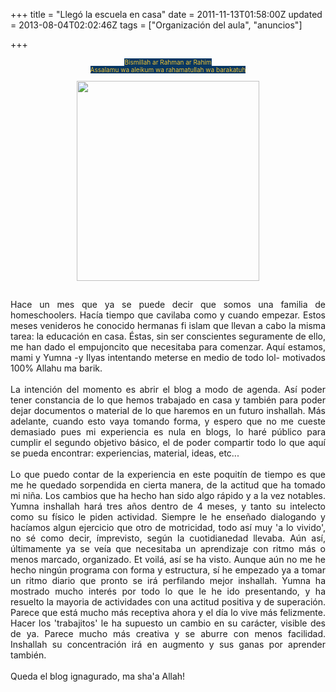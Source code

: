 +++
title = "Llegó la escuela en casa"
date = 2011-11-13T01:58:00Z
updated = 2013-08-04T02:02:46Z
tags = ["Organización del aula", "anuncios"]

+++

<div dir="ltr" style="text-align: left;" trbidi="on"><div style="text-align: center;"><span style="background-color: #073763; color: #f1c232; font-size: x-small;">Bismillah ar Rahman ar Rahim</span></div><div style="text-align: center;"><span style="background-color: #073763; color: #f1c232; font-size: x-small;">Assalamu wa aleikum wa rahamatullah wa barakatuh</span><br /><span style="background-color: #073763; color: #f1c232; font-size: x-small;"><br /></span><div class="separator" style="clear: both; text-align: center;"><a href="http://4.bp.blogspot.com/-B2bdXoNVYI0/Uf2aGT-PLpI/AAAAAAAAEzY/M3Rj3dh3j1c/s1600/004+copy.png" imageanchor="1" style="margin-left: 1em; margin-right: 1em;"><img border="0" height="320" src="http://4.bp.blogspot.com/-B2bdXoNVYI0/Uf2aGT-PLpI/AAAAAAAAEzY/M3Rj3dh3j1c/s320/004+copy.png" width="292" /></a></div><span style="background-color: #073763; color: #f1c232; font-size: x-small;"><br /></span></div><div class="separator" style="clear: both; text-align: center;"></div><br /><div style="text-align: justify;">Hace un mes que ya se puede decir que somos una familia de homeschoolers. Hacía tiempo que cavilaba como y cuando empezar. Estos meses venideros he conocido hermanas fi islam que llevan a cabo la misma tarea: la educación en casa. Éstas, sin ser conscientes seguramente de ello, me han dado el empujoncito que necesitaba para comenzar. Aquí estamos, mami y Yumna -y Ilyas intentando meterse en medio de todo lol- motivados 100% Allahu ma barik.</div><br /><div align="JUSTIFY">La intención del momento es abrir el blog a modo de agenda. Así poder tener constancia de lo que hemos trabajado en casa y también para poder dejar documentos o material de lo que haremos en un futuro inshallah. Más adelante, cuando esto vaya tomando forma, y espero que no me cueste demasiado pues mi experiencia es nula en blogs, lo haré público para cumplir el segundo objetivo básico, el de poder compartir todo lo que aquí se pueda encontrar: experiencias, material, ideas, etc...</div><br /><div align="JUSTIFY">Lo que puedo contar de la experiencia en este poquitín de tiempo es que me he quedado sorpendida en cierta manera, de la actitud que ha tomado mi niña. Los cambios que ha hecho han sido algo rápido y a la vez notables. Yumna inshallah hará tres años dentro de 4 meses, y tanto su intelecto como su físico le piden actividad. Siempre le he enseñado dialogando y hacíamos algun ejercicio que otro de motricidad, todo así muy 'a lo vivido', no sé como decir, ímprevisto, según la cuotidianedad llevaba. Aún así, últimamente ya se veía que necesitaba un aprendizaje con ritmo más o menos marcado, organizado. Et voilá, así se ha visto. Aunque aún no me he hecho ningún programa con forma y estructura, sí he empezado ya a&nbsp;tomar un ritmo diario que pronto se irá perfilando mejor inshallah. Yumna ha mostrado mucho interés por todo lo que le he ido presentando, y ha resuelto la mayoria de actividades con una actitud positiva y de superación. Parece que está mucho más receptiva ahora y el día lo vive más felizmente. Hacer los 'trabajitos' le ha supuesto un cambio en su carácter, visible des de ya. Parece mucho más creativa y se aburre con menos facilidad. Inshallah su concentración irá en augmento y sus ganas por aprender también.</div><br />Queda el blog ignagurado, ma sha'a Allah!<br /><br /><div style="margin-bottom: 0cm;"><br /></div></div>
